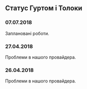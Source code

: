 ## Статус Гуртом і Толоки

### 07.07.2018

Заплановані роботи.

### 27.04.2018

Проблеми в нашого провайдера.

### 26.04.2018

Проблеми в нашого провайдера.
